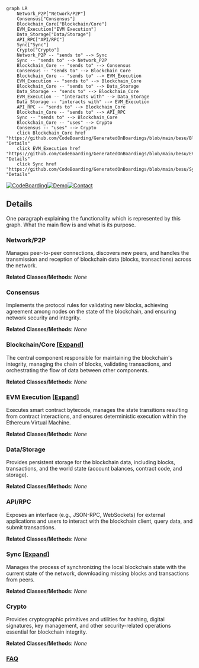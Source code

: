 ```mermaid
graph LR
    Network_P2P["Network/P2P"]
    Consensus["Consensus"]
    Blockchain_Core["Blockchain/Core"]
    EVM_Execution["EVM Execution"]
    Data_Storage["Data/Storage"]
    API_RPC["API/RPC"]
    Sync["Sync"]
    Crypto["Crypto"]
    Network_P2P -- "sends to" --> Sync
    Sync -- "sends to" --> Network_P2P
    Blockchain_Core -- "sends to" --> Consensus
    Consensus -- "sends to" --> Blockchain_Core
    Blockchain_Core -- "sends to" --> EVM_Execution
    EVM_Execution -- "sends to" --> Blockchain_Core
    Blockchain_Core -- "sends to" --> Data_Storage
    Data_Storage -- "sends to" --> Blockchain_Core
    EVM_Execution -- "interacts with" --> Data_Storage
    Data_Storage -- "interacts with" --> EVM_Execution
    API_RPC -- "sends to" --> Blockchain_Core
    Blockchain_Core -- "sends to" --> API_RPC
    Sync -- "sends to" --> Blockchain_Core
    Blockchain_Core -- "uses" --> Crypto
    Consensus -- "uses" --> Crypto
    click Blockchain_Core href "https://github.com/CodeBoarding/GeneratedOnBoardings/blob/main/besu/Blockchain_Core.md" "Details"
    click EVM_Execution href "https://github.com/CodeBoarding/GeneratedOnBoardings/blob/main/besu/EVM_Execution.md" "Details"
    click Sync href "https://github.com/CodeBoarding/GeneratedOnBoardings/blob/main/besu/Sync.md" "Details"
```

[![CodeBoarding](https://img.shields.io/badge/Generated%20by-CodeBoarding-9cf?style=flat-square)](https://github.com/CodeBoarding/GeneratedOnBoardings)[![Demo](https://img.shields.io/badge/Try%20our-Demo-blue?style=flat-square)](https://www.codeboarding.org/demo)[![Contact](https://img.shields.io/badge/Contact%20us%20-%20contact@codeboarding.org-lightgrey?style=flat-square)](mailto:contact@codeboarding.org)

## Details

One paragraph explaining the functionality which is represented by this graph. What the main flow is and what is its purpose.

### Network/P2P
Manages peer-to-peer connections, discovers new peers, and handles the transmission and reception of blockchain data (blocks, transactions) across the network.


**Related Classes/Methods**: _None_

### Consensus
Implements the protocol rules for validating new blocks, achieving agreement among nodes on the state of the blockchain, and ensuring network security and integrity.


**Related Classes/Methods**: _None_

### Blockchain/Core [[Expand]](./Blockchain_Core.md)
The central component responsible for maintaining the blockchain's integrity, managing the chain of blocks, validating transactions, and orchestrating the flow of data between other components.


**Related Classes/Methods**: _None_

### EVM Execution [[Expand]](./EVM_Execution.md)
Executes smart contract bytecode, manages the state transitions resulting from contract interactions, and ensures deterministic execution within the Ethereum Virtual Machine.


**Related Classes/Methods**: _None_

### Data/Storage
Provides persistent storage for the blockchain data, including blocks, transactions, and the world state (account balances, contract code, and storage).


**Related Classes/Methods**: _None_

### API/RPC
Exposes an interface (e.g., JSON-RPC, WebSockets) for external applications and users to interact with the blockchain client, query data, and submit transactions.


**Related Classes/Methods**: _None_

### Sync [[Expand]](./Sync.md)
Manages the process of synchronizing the local blockchain state with the current state of the network, downloading missing blocks and transactions from peers.


**Related Classes/Methods**: _None_

### Crypto
Provides cryptographic primitives and utilities for hashing, digital signatures, key management, and other security-related operations essential for blockchain integrity.


**Related Classes/Methods**: _None_



### [FAQ](https://github.com/CodeBoarding/GeneratedOnBoardings/tree/main?tab=readme-ov-file#faq)
